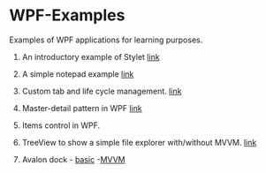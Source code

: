# WPF-Examples
Examples of WPF applications for learning purposes.

1. An introductory example of Stylet [link](https://github.com/ShuhuaGao/WPF-Examples/tree/WPFNotepad/StyletStarter)

2. A simple notepad example [link](https://github.com/ShuhuaGao/WPF-Examples/tree/WPFNotepad/Notepad)

3. Custom tab and life cycle management. [link](https://github.com/ShuhuaGao/WPF-Examples/tree/CustomTab/CustomTab)

4. Master-detail pattern in WPF [link](./Master-Detail)

5. Items control in WPF. 

5. TreeView to show a simple file explorer with/without MVVM. [link](https://github.com/ShuhuaGao/WPF-Examples/tree/CustomTab/AngelSix)
6. Avalon dock 
		- [basic](./Control3rdParty/AvalonDock)
		-[MVVM](./Control3rdParty/EdiAvalon)
